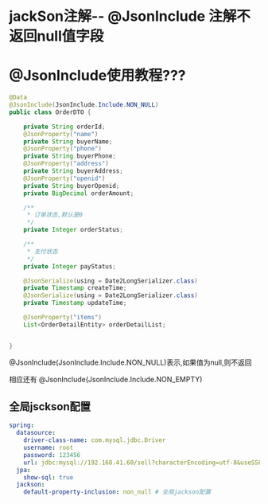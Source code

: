 # jackSon注解-- @JsonInclude 注解不返回null值字段


#  @JsonInclude使用教程???

```java
@Data
@JsonInclude(JsonInclude.Include.NON_NULL)
public class OrderDTO {

    private String orderId;
    @JsonProperty("name")
    private String buyerName;
    @JsonProperty("phone")
    private String buyerPhone;
    @JsonProperty("address")
    private String buyerAddress;
    @JsonProperty("openid")
    private String buyerOpenid;
    private BigDecimal orderAmount;

    /**
     * 订单状态,默认是0
     */
    private Integer orderStatus;

    /**
     * 支付状态
     */
    private Integer payStatus;

    @JsonSerialize(using = Date2LongSerializer.class)
    private Timestamp createTime;
    @JsonSerialize(using = Date2LongSerializer.class)
    private Timestamp updateTime;

    @JsonProperty("items")
    List<OrderDetailEntity> orderDetailList;


}
```

@JsonInclude(JsonInclude.Include.NON_NULL)表示,如果值为null,则不返回

相应还有 @JsonInclude(JsonInclude.Include.NON_EMPTY)


## 全局jsckson配置

```yaml
spring:
  datasource:
    driver-class-name: com.mysql.jdbc.Driver
    username: root
    password: 123456
    url: jdbc:mysql://192.168.41.60/sell?characterEncoding=utf-8&useSSL=false
  jpa:
    show-sql: true
  jackson:
    default-property-inclusion: non_null # 全局jackson配置
```

















